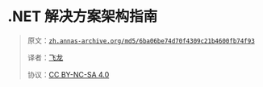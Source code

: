 # .NET 解决方案架构指南

> 原文：[`zh.annas-archive.org/md5/6ba06be74d70f4309c21b4600fb74f93`](https://zh.annas-archive.org/md5/6ba06be74d70f4309c21b4600fb74f93)
> 
> 译者：[飞龙](https://github.com/wizardforcel)
> 
> 协议：[CC BY-NC-SA 4.0](http://creativecommons.org/licenses/by-nc-sa/4.0/)